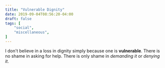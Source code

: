 ```yaml
---
title: "Vulnerable Dignity"
date: 2019-09-04T08:56:20-04:00
draft: false
tags: [
	"social",
	"miscellaneous",
]
---
```

I don't believe in a loss in dignity simply because one is **vulnerable**. There is no shame in asking for help. There is only shame in *demanding it* or *denying it*.
